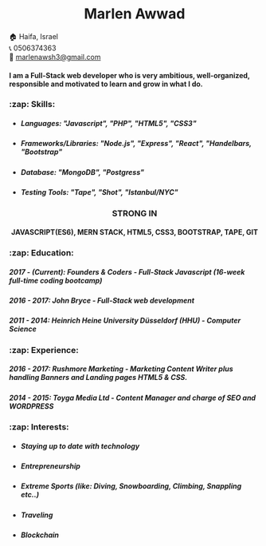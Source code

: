 <h1 align="center"> Marlen Awwad </h1>


:house: Haifa, Israel  
:telephone_receiver: 0506374363  
:email: marlenawsh3@gmail.com

<h4> I am a Full-Stack web developer who is very ambitious, well-organized, responsible and motivated to learn and grow in what I do. </h4>


<h3>:zap: Skills: </h3>
<ul>
  <li><h5>Languages: "Javascript", "PHP", "HTML5", "CSS3"</h5></li>
  <li><h5>Frameworks/Libraries: "Node.js", "Express", "React", "Handelbars, "Bootstrap"</h5></li>
  <li><h5>Database: "MongoDB", "Postgress"</h5></li>
  <li><h5>Testing Tools: "Tape", "Shot", "Istanbul/NYC"</h5></li>
</ul>
<h3 align="center">STRONG IN</h3>
<h4 align="center">JAVASCRIPT(ES6), MERN STACK, HTML5, CSS3, BOOTSTRAP, TAPE, GIT</h4>

<h3>:zap: Education:</h3>
<h5><i>2017 - (Current):</i> Founders & Coders - Full-Stack Javascript (16-week full-time coding bootcamp)</h5>
<h5><i>2016 - 2017:</i> John Bryce - Full-Stack web development</h5>
<h5><i>2011 - 2014:</i> Heinrich Heine University Düsseldorf (HHU) - Computer Science</h5>

<h3>:zap: Experience:</h3>
<h5><i>2016 - 2017:</i> Rushmore Marketing - Marketing Content Writer plus handling Banners and Landing pages HTML5 & CSS.</h5>
<h5><i>2014 - 2015:</i> Toyga Media Ltd - Content Manager and charge of SEO and WORDPRESS</h5>

<h3>:zap: Interests:</h3>
<ul>
  <li><h5>Staying up to date with technology</h5></li>
  <li><h5>Entrepreneurship</h5></li>
  <li><h5>Extreme Sports (like: Diving, Snowboarding, Climbing, Snappling etc..)</h5></li>
  <li><h5>Traveling</h5></li>
  <li><h5>Blockchain</h5></li>
</ul>














